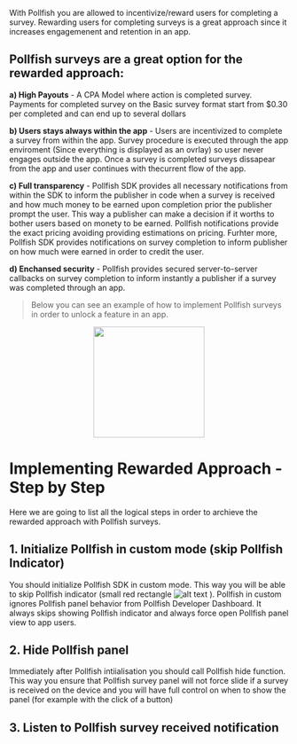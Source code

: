 With Pollfish you are allowed to incentivize/reward users for completing a survey. Rewarding users for completing surveys is a great approach since it increases engagemenent and retention in an app.

Pollfish surveys are a great option for the rewarded approach:
------
**a) High Payouts** - A CPA Model where action is completed survey. Payments for completed survey on the Basic survey format start from $0.30 per completed and can end up to several dollars

**b) Users stays always within the app** - Users are incentivized to complete a survey from within the app. Survey procedure is executed through the app enviroment (Since everything is displayed as an ovrlay) so user never engages outside the app. Once a survey is completed surveys dissapear from the app and user continues with thecurrent flow of the app.

**c) Full transparency** - Pollfish SDK provides all necessary notifications from within the SDK to inform the publisher in code when a survey is received and how much money to be earned upon completion prior the publisher prompt the user. This way a publisher can make a decision if it worths to bother users based on monety to be earned. Pollfish notifications provide the exact pricing avoiding providing estimations on pricing. Furhter more, Pollfish SDK provides notifications on survey completion to inform publisher on how much were earned in order to credit the user.

**d) Enchansed security** - Pollfish provides secured server-to-server callbacks on survey completion to inform instantly a publisher if a survey was completed through an app.

> Below you can see an example of how to implement Pollfish surveys in order to unlock a feature in an app.
<p></p>  

<p align="center"><img style="margin: 0 auto; display: block;" src="https://storage.googleapis.com/pollfish-images/incentivized1.gif" width="200" height="auto"/>
</p>



# Implementing Rewarded Approach - Step by Step

Here we are going to list all the logical steps in order to archieve the rewarded approach with Pollfish surveys.

## 1. Initialize Pollfish in custom mode (skip Pollfish Indicator)

You should initialize Pollfish SDK in custom mode. This way you will be able to skip Pollfish indicator (small red rectangle ![alt text](https://storage.googleapis.com/pollfish-images/indicator.png)  ). Pollfish in custom ignores Pollfish panel behavior from Pollfish Developer Dashboard. It always skips showing Pollfish indicator and always force open Pollfish panel view to app users.

## 2. Hide Pollfish panel

Immediately after Pollfish intiialisation you should call Pollfish hide function. This way you ensure that Pollfish survey panel will not force slide if a survey is received on the device and you will have full control on when to show the panel (for example with the click of a button)

## 3. Listen to Pollfish survey received notification

